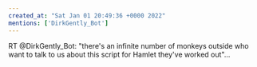```yaml
---
created_at: "Sat Jan 01 20:49:36 +0000 2022"
mentions: ['DirkGently_Bot']
---
```


RT @DirkGently_Bot: "there's an infinite number of monkeys outside who want to talk to us about this script for Hamlet they've worked out"…